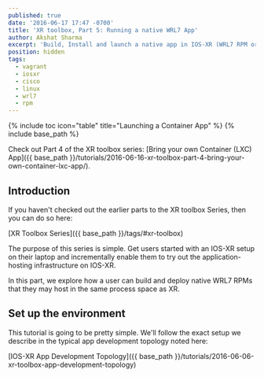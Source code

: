 ```yaml
---
published: true
date: '2016-06-17 17:47 -0700'
title: 'XR toolbox, Part 5: Running a native WRL7 App'
author: Akshat Sharma
excerpt: 'Build, Install and launch a native app in IOS-XR (WRL7 RPM or binary)'
position: hidden
tags:
  - vagrant
  - iosxr
  - cisco
  - linux
  - wrl7
  - rpm
---
```


{% include toc icon="table" title="Launching a Container App" %}
{% include base_path %}
  
Check out Part 4 of the XR toolbox series: [Bring your own Container (LXC) App]({{ base_path }}/tutorials/2016-06-16-xr-toolbox-part-4-bring-your-own-container-lxc-app/).

## Introduction

If you haven't checked out the earlier parts to the XR toolbox Series, then you can do so here:  

>
[XR Toolbox Series]({{ base_path }}/tags/#xr-toolbox)

  
The purpose of this series is simple. Get users started with an IOS-XR setup on their laptop and incrementally enable them to try out the application-hosting infrastructure on IOS-XR.

In this part, we explore how a user can build and deploy native WRL7 RPMs that they may host in the same process space as XR.  


## Set up the environment  

This tutorial is going to be pretty simple. We'll follow the exact setup we describe in the typical app development topology noted here:  

>
[IOS-XR App Development Topology]({{ base_path }}/tutorials/2016-06-06-xr-toolbox-app-development-topology)
